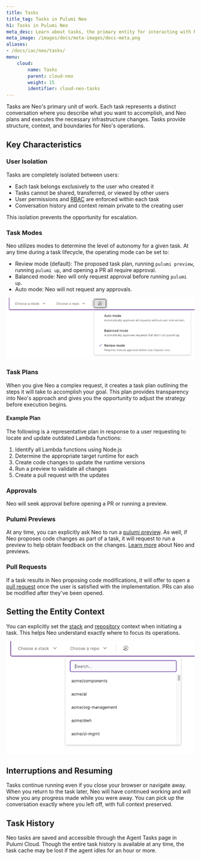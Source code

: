 ```yaml
---
title: Tasks
title_tag: Tasks in Pulumi Neo
h1: Tasks in Pulumi Neo
meta_desc: Learn about tasks, the primary entity for interacting with Neo to perform infrastructure operations.
meta_image: /images/docs/meta-images/docs-meta.png
aliases:
- /docs/iac/neo/tasks/
menu:
    cloud:
        name: Tasks
        parent: cloud-neo
        weight: 15
        identifier: cloud-neo-tasks
---
```


Tasks are Neo's primary unit of work. Each task represents a distinct conversation where you describe what you want to accomplish, and Neo plans and executes the necessary infrastructure changes. Tasks provide structure, context, and boundaries for Neo's operations.

## Key Characteristics

### User Isolation

Tasks are completely isolated between users:

- Each task belongs exclusively to the user who created it
- Tasks cannot be shared, transferred, or viewed by other users
- User permissions and [RBAC](/docs/pulumi-cloud/access-management/rbac/) are enforced within each task
- Conversation history and context remain private to the creating user

This isolation prevents the opportunity for escalation.

### Task Modes

Neo utilizes modes to determine the level of autonomy for a given task. At any time during a task lifecycle, the operating mode can be set to:

- Review mode (default): The proposed task plan, running `pulumi preview`, running `pulumi up`, and opening a PR all require approval.
- Balanced mode: Neo will only request approval before running `pulumi up`.
- Auto mode: Neo will not request any approvals.

![The modes Neo can operate in.](neo-operating-modes.png)

### Task Plans

When you give Neo a complex request, it creates a task plan outlining the steps it will take to accomplish your goal. This plan provides transparency into Neo's approach and gives you the opportunity to adjust the strategy before execution begins.

#### Example Plan

The following is a representative plan in response to a user requesting to locate and update outdated Lambda functions:

1. Identify all Lambda functions using Node.js
2. Determine the appropriate target runtime for each
3. Create code changes to update the runtime versions
4. Run a preview to validate all changes
5. Create a pull request with the updates

### Approvals

Neo will seek approval before opening a PR or running a preview.

### Pulumi Previews

At any time, you can explicitly ask Neo to run a [pulumi preview](/docs/iac/cli/commands/pulumi_preview/). As well, if Neo proposes code changes as part of a task, it will request to run a preview to help obtain feedback on the changes. [Learn more](/docs/pulumi-cloud/neo/running-previews/) about Neo and previews.

### Pull Requests

If a task results in Neo proposing code modifications, it will offer to open a [pull request](/docs/pulumi-cloud/neo/pull-requests/) once the user is satisfied with the implementation. PRs can also be modified after they've been opened.

## Setting the Entity Context

You can explicitly set the [stack](/docs/iac/concepts/stacks/) and [repository](/docs/iac/concepts/projects/) context when initiating a task. This helps Neo understand exactly where to focus its operations.

![Neo asking to run a preview](entity-context.png)

## Interruptions and Resuming

Tasks continue running even if you close your browser or navigate away. When you return to the task later, Neo will have continued working and will show you any progress made while you were away. You can pick up the conversation exactly where you left off, with full context preserved.

## Task History

Neo tasks are saved and accessible through the Agent Tasks page in Pulumi Cloud. Though the entire task history is available at any time, the task cache may be lost if the agent idles for an hour or more.
